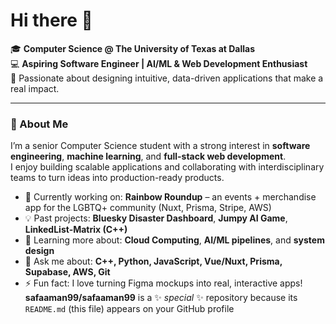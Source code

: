 # Hi there 👋

🎓 **Computer Science @ The University of Texas at Dallas**  
💻 **Aspiring Software Engineer | AI/ML & Web Development Enthusiast**  
🚀 Passionate about designing intuitive, data-driven applications that make a real impact.

---

### 🧠 About Me
I’m a senior Computer Science student with a strong interest in **software engineering**, **machine learning**, and **full-stack web development**.  
I enjoy building scalable applications and collaborating with interdisciplinary teams to turn ideas into production-ready products.

- 🔭 Currently working on: **Rainbow Roundup** – an events + merchandise app for the LGBTQ+ community (Nuxt, Prisma, Stripe, AWS)  
- 💡 Past projects: **Bluesky Disaster Dashboard**, **Jumpy AI Game**, **LinkedList-Matrix (C++)**  
- 🌱 Learning more about: **Cloud Computing**, **AI/ML pipelines**, and **system design**  
- 💬 Ask me about: **C++, Python, JavaScript, Vue/Nuxt, Prisma, Supabase, AWS, Git**  
- ⚡ Fun fact: I love turning Figma mockups into real, interactive apps!
**safaaman99/safaaman99** is a ✨ _special_ ✨ repository because its `README.md` (this file) appears on your GitHub profile
